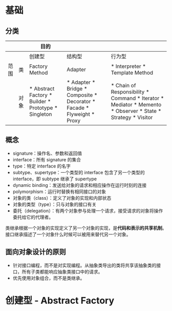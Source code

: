 # 基础

## 分类

|      |      | 目的 | | |
|------|------|-----------------------------------------------------|-------------------------------------------------------------------------|-------------------------------------------------------------------------------------------------------------|
|      |      | 创建型                                               | 结构型                                                                  | 行为型 |
| 范围 | 类   | Factory Method                                       | Adapter                                                                 | * Interpreter * Template Method |
|      | 对象 | * Abstract Factory * Builder * Prototype * Singleton | * Adapter * Bridge * Composite * Decorator * Facade * Flyweight * Proxy | * Chain of Responsibility * Command * Iterator * Mediator * Memento * Observer * State * Strategy * Visitor |

## 概念

* signature：操作名、参数和返回值
* interface：所有 signature 的集合
* type：特定 interface 的名字
* subtype、supertype：一个类型的 interface 包含了另一个类型的 interface，即 subtype 继承了 supertype
* dynamic binding：发送给对象的请求和相应操作在运行时刻的连接
* polymorphism：运行时替换有相同接口的对象
* 对象的类（class）：定义了对象的实现和内部状态
* 对象的类型（type）：只与对象的接口有关
* 委托（delegation）：有两个对象参与处理一个请求，接受请求的对象将操作委托给它的代理者。

类继承根据一个对象的实现定义了另一个对象的实现，是**代码和表示的共享机制**。接口继承描述了一个对象什么时候可以被用来替代另一个对象。

## 面向对象设计的原则

* 针对接口编程，而不是对实现编程。从抽象类导出的类将共享该抽象类的接口，所有子类都能响应抽象类接口中的请求。
* 优先使用对象组合，而不是类继承。

# 创建型 - Abstract Factory

                                                                                               

